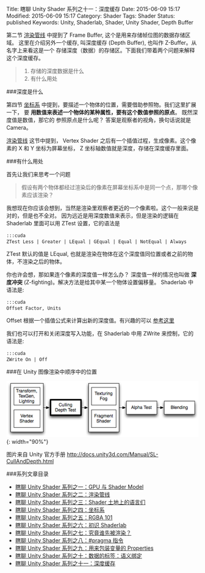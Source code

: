 Title: 瞎聊 Unity Shader 系列之十一：深度缓存
Date: 2015-06-09 15:17
Modified: 2015-06-09 15:17
Category: Shader
Tags: Shader
Status: published
Keywords: Unity, Shaderlab, Shader, Unity Shader, Depth Buffer

第二节 [渲染管线]({filename}/Shader_2.md) 中提到了 Frame Buffer, 这个是用来存储帧位图的数据存储区域。 这里在介绍另外一个缓存, 叫深度缓存 (Depth Buffer), 也叫作 Z-Buffer。从名字上来看这是一个
存储深度（数据）的存储区。下面我们带着两个问题来解释这个深度缓存。

> 1. 存储的深度数据是什么
> 2. 有什么用处


###深度是什么

第四节 [坐标系]({filename}/Shader_4.md) 中提到，要描述一个物体的位置，需要借助参照物。我们这里扩展一下， 要 **用数值来表述一个物体的某种属性，要有这个数值参照的原点**。 既然深度值是数值，那它的
参照原点是什么呢？ 答案是观察者的视角，换句话说就是 Camera。

[渲染管线]({filename}/Shader_2.md) 这节中提到， Vertex Shader 之后有一个插值过程，生成像素。这个像素的 X 和 Y 坐标为屏幕坐标， Z 坐标轴数值就是深度，存储在深度缓存里面。

###有什么用处

首先让我们来思考一个问题

> 假设有两个物体都经过渲染后的像素在屏幕坐标系中是同一个点，那哪个像素应该渲染？

我想现在你应该会想到，当然是渲染里观察者更近的一个像素啦。这个一般来说是对的，但是也不全对。 因为远近是用深度数值来表示，但是渲染的逻辑在 Shaderlab 里面可以用 ZTest 设置，它的语法是

	:::cuda
	ZTest Less | Greater | LEqual | GEqual | Equal | NotEqual | Always
	

ZTest 默认的值是 LEqual, 也就是渲染在物体在这个深度值同位置或者之前的物体，不渲染之后的物体。

你也许会想，那如果连个像素的深度值一样怎么办？ 深度值一样的情况也叫做 **深度冲突** (Z-fighting)。解决方法是给其中某一个物体设置偏移量。 Shaderlab 中语法是:

	:::cuda
	Offset Factor, Units

Offset 根据一个插值公式来计算出新的深度值。有兴趣的可以 [参考这里](https://msdn.microsoft.com/en-us/library/windows/desktop/dd373973%28v=vs.85%29.aspx)

我们也可以打开和关闭深度写入功能，在 Shaderlab 中用 ZWrite 来控制，它的语法是:

	:::cuda
	ZWrite On | Off
	

###在 Unity 图像渲染中顺序中的位置

![PipelineCullDepth](Images/Shader/11/PipelineCullDepth.png){: width="90%"}

图片来自 Unity 官方手册 <http://docs.unity3d.com/Manual/SL-CullAndDepth.html>

###系列文章目录
- [瞎聊 Unity Shader 系列之一：GPU 与 Shader Model]({filename}/Shader_1.md)
- [瞎聊 Unity Shader 系列之二：渲染管线]({filename}/Shader_2.md)
- [瞎聊 Unity Shader 系列之三：Shader 土地上的语言们]({filename}/Shader_3.md)
- [瞎聊 Unity Shader 系列之四：坐标系]({filename}/Shader_4.md)
- [瞎聊 Unity Shader 系列之五：RGBA 101]({filename}/Shader_5.md)
- [瞎聊 Unity Shader 系列之六：初识 Shaderlab]({filename}/Shader_6.md)
- [瞎聊 Unity Shader 系列之七：究竟谁先被渲染？]({filename}/Shader_7.md)
- [瞎聊 Unity Shader 系列之八：#pragma 指令]({filename}/Shader_8.md)
- [瞎聊 Unity Shader 系列之九：用来包装变量的 Properties]({filename}/Shader_9.md)
- [瞎聊 Unity Shader 系列之十：数据的标签：语义绑定]({filename}/Shader_10.md)
- [瞎聊 Unity Shader 系列之十一：深度缓存]({filename}/Shader_11.md)
